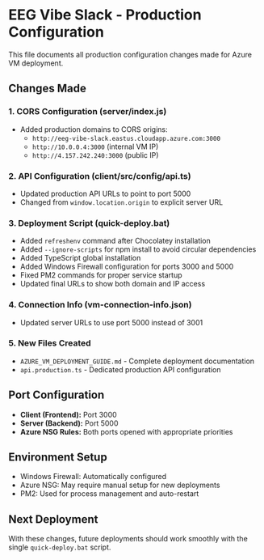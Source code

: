 # EEG Vibe Slack - Production Configuration

This file documents all production configuration changes made for Azure VM deployment.

## Changes Made

### 1. CORS Configuration (server/index.js)
- Added production domains to CORS origins:
  - `http://eeg-vibe-slack.eastus.cloudapp.azure.com:3000`
  - `http://10.0.0.4:3000` (internal VM IP)
  - `http://4.157.242.240:3000` (public IP)

### 2. API Configuration (client/src/config/api.ts)
- Updated production API URLs to point to port 5000
- Changed from `window.location.origin` to explicit server URL

### 3. Deployment Script (quick-deploy.bat)
- Added `refreshenv` command after Chocolatey installation
- Added `--ignore-scripts` for npm install to avoid circular dependencies
- Added TypeScript global installation
- Added Windows Firewall configuration for ports 3000 and 5000
- Fixed PM2 commands for proper service startup
- Updated final URLs to show both domain and IP access

### 4. Connection Info (vm-connection-info.json)
- Updated server URLs to use port 5000 instead of 3001

### 5. New Files Created
- `AZURE_VM_DEPLOYMENT_GUIDE.md` - Complete deployment documentation
- `api.production.ts` - Dedicated production API configuration

## Port Configuration
- **Client (Frontend):** Port 3000
- **Server (Backend):** Port 5000
- **Azure NSG Rules:** Both ports opened with appropriate priorities

## Environment Setup
- Windows Firewall: Automatically configured
- Azure NSG: May require manual setup for new deployments
- PM2: Used for process management and auto-restart

## Next Deployment
With these changes, future deployments should work smoothly with the single `quick-deploy.bat` script.
